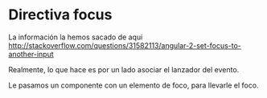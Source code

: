 # Directiva focus

La información la hemos sacado de aqui http://stackoverflow.com/questions/31582113/angular-2-set-focus-to-another-input

Realmente, lo que hace es por un lado asociar el lanzador del evento.

Le pasamos un componente con un elemento de foco, para llevarle el foco.

